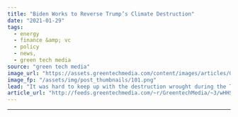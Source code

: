 ```yaml
---
title: "Biden Works to Reverse Trump’s Climate Destruction"
date: "2021-01-29"
tags: 
  - energy
  - finance &amp; vc
  - policy
  - news,
  - green tech media
source: "green tech media"
image_url: "https://assets.greentechmedia.com/content/images/articles/Green_Broken_Glass.jpg"
image_fp: "/assets/img/post_thumbnails/101.png"
lead: "It was hard to keep up with the destruction wrought during the Trump era. And it’s already getting hard to keep up with the rebuilding. This week brought a series of actions on climate change from the White House that is building a framework for the  ..."
article_url: "http://feeds.greentechmedia.com/~r/GreentechMedia/~3/wHHSIw3WKxc/biden-works-to-reverse-trumps-climate-destruction"
---
```


---
